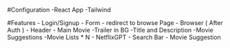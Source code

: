 #Configuration
    -React App
    -Tailwind

#Features
    - Login/Signup
        - Form
        - redirect to browse Page
    - Browser ( After Auth )
        - Header
        - Main Movie
            -Trailer in BG
            -Title and Description
            -Movie Suggestions
                -Movie Lists  * N 
    - NetflixGPT
        - Search Bar
        - Movie Suggestion